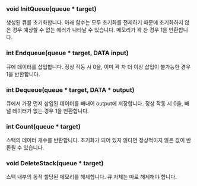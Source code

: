 ### void InitQueue(queue * target)
생성된 큐를 초기화합니다. 아래 함수는 모두 초기화를 전제하기 때문에 초기화하지 않은 경우 예상할 수 없는 에러가 나타날 수 있습니다. 메모리가 꽉 찬 경우 1을 반환합니다.

### int Endqueue(queue * target, DATA input)
큐에 데이터를 삽입합니다. 정상 작동 시 0을, 이미 꽉 차 더 이상 삽입이 불가능한 경우 1을 반환합니다.

### int Dequeue(queue * target, DATA * output)
큐에서 가장 먼저 삽입된 데이터를 빼내어 output에 저장합니다. 정상 작동 시 0을, 빼낼 데이터가 없는 경우 1을 반환합니다.

### int Count(queue * target)
스택의 데이터 개수를 반환합니다. 초기화가 되어 있지 않다면 정상적이지 않은 값이 반환될 수 있습니다.

### void DeleteStack(queue * target)
스택 내부의 동적 할당된 메모리를 해제합니다. 큐 자체는 따로 해제해야 합니다.

